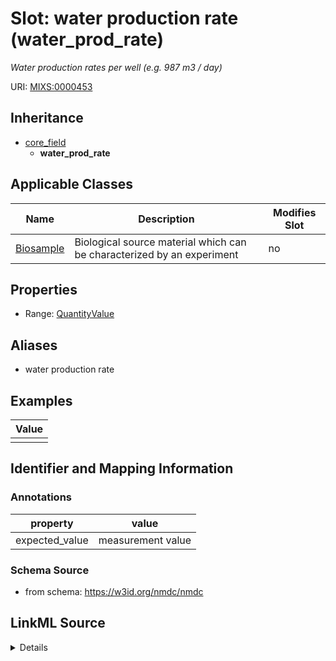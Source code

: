# Slot: water production rate (water_prod_rate)


_Water production rates per well (e.g. 987 m3 / day)_



URI: [MIXS:0000453](https://w3id.org/mixs/0000453)




## Inheritance

* [core_field](core_field.md)
    * **water_prod_rate**





## Applicable Classes

| Name | Description | Modifies Slot |
| --- | --- | --- |
[Biosample](Biosample.md) | Biological source material which can be characterized by an experiment |  no  |







## Properties

* Range: [QuantityValue](QuantityValue.md)



## Aliases


* water production rate




## Examples

| Value |
| --- |
|  |

## Identifier and Mapping Information





### Annotations

| property | value |
| --- | --- |
| expected_value | measurement value || preferred_unit | cubic meter per day || occurrence | 1 |



### Schema Source


* from schema: https://w3id.org/nmdc/nmdc




## LinkML Source

<details>
```yaml
name: water_prod_rate
annotations:
  expected_value:
    tag: expected_value
    value: measurement value
  preferred_unit:
    tag: preferred_unit
    value: cubic meter per day
  occurrence:
    tag: occurrence
    value: '1'
description: Water production rates per well (e.g. 987 m3 / day)
title: water production rate
examples:
- value: ''
from_schema: https://w3id.org/nmdc/nmdc
aliases:
- water production rate
rank: 1000
is_a: core field
slot_uri: MIXS:0000453
multivalued: false
alias: water_prod_rate
domain_of:
- Biosample
range: QuantityValue

```
</details>
